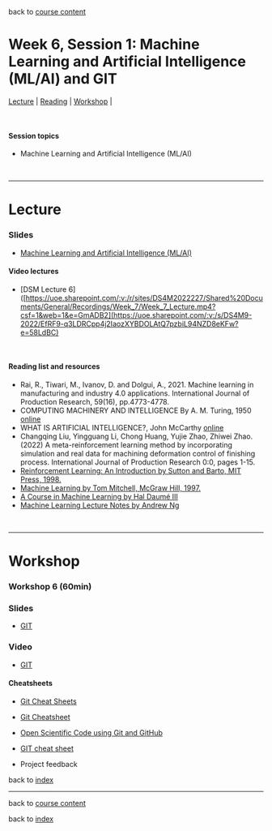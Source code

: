 back to [course content](index#course_organisation)


# Week 6, Session 1: Machine Learning and Artificial Intelligence (ML/AI) and GIT

[Lecture](#lecture) | [Reading](#reading) | [Workshop](#workshop) | 
<p><br /></p>

#### Session topics

* Machine Learning and Artificial Intelligence (ML/AI)

<p>&nbsp;</p>

***

# Lecture 

### Slides
* [Machine Learning and Artificial Intelligence (ML/AI)](/course_content_2022/files/)  

#### Video lectures
* [DSM Lecture 6]([https://uoe.sharepoint.com/:v:/r/sites/DS4M2022227/Shared%20Documents/General/Recordings/Week_7/Week_7_Lecture.mp4?csf=1&web=1&e=GmADB2](https://uoe.sharepoint.com/:v:/s/DS4M9-2022/EfRF9-q3LDRCpp4j2IaozXYBDOLAtQ7pzbiL94NZD8eKFw?e=58LdBC)

<br />

  
<a name = "reading"></a>

#### Reading list and resources 


* Rai, R., Tiwari, M., Ivanov, D. and Dolgui, A., 2021. Machine learning in manufacturing and industry 4.0 applications. International Journal of Production Research, 59(16), pp.4773-4778.
* COMPUTING MACHINERY AND INTELLIGENCE By A. M. Turing, 1950 [online](https://www.csee.umbc.edu/courses/471/papers/turing.pdf)
* WHAT IS ARTIFICIAL INTELLIGENCE?, John McCarthy [online](https://homes.di.unimi.it/borghese/Teaching/AdvancedIntelligentSystems/Old/IntelligentSystems_2008_2009/Old/IntelligentSystems_2005_2006/Documents/Symbolic/04_McCarthy_whatisai.pdf)
* Changqing Liu, Yingguang Li, Chong Huang, Yujie Zhao, Zhiwei Zhao. (2022) A meta-reinforcement learning method by incorporating simulation and real data for machining deformation control of finishing process. International Journal of Production Research 0:0, pages 1-15. 
* [Reinforcement Learning: An Introduction by Sutton and Barto, MIT Press, 1998.](http://incompleteideas.net/sutton/book/the-book.html)  
* [Machine Learning by Tom Mitchell, McGraw Hill, 1997.](http://www.cs.cmu.edu/%7Etom/mlbook.html)
* [A Course in Machine Learning by Hal Daumé III](http://ciml.info/)
* [Machine Learning Lecture Notes by Andrew Ng](http://cs229.stanford.edu/syllabus.html)
<p>&nbsp;</p>


***

# Workshop

<a name = "workshop"></a>
### Workshop 6  (60min)

### Slides
* [GIT](files/Workshop-Week_3.pdf)  


### Video
* [GIT](https://uoe.sharepoint.com/:v:/s/DS4M9-2022/EVK3tPywWBRMqlaDzHV3ISIBznF56va7JYqJiog4-eQt8A?e=xqVjes)


#### Cheatsheets

* [Git Cheat Sheets](https://training.github.com/)
* [Git Cheatsheet](http://ndpsoftware.com/git-cheatsheet.html#loc=index;)
* [Open Scientific Code using Git and GitHub](https://open-source-for-researchers.github.io/open-source-workshop/)
* [GIT cheat sheet](https://www.google.com/url?sa=t&rct=j&q=&esrc=s&source=web&cd=&ved=2ahUKEwjo-6u-qt31AhXtQ0EAHZ45AJEQFnoECAYQAQ&url=https%3A%2F%2Feducation.github.com%2Fgit-cheat-sheet-education.pdf&usg=AOvVaw2D3W2R0fwoOBi8YrhZYLFJ)

* Project feedback


back to [index](index#course_organisation)

***
  

back to [course content](index#course_organisation)

 back to [index](index.md)

